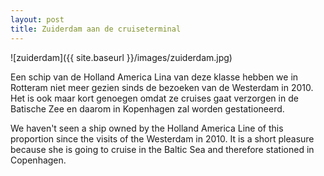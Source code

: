 ```yaml
---
layout: post
title: Zuiderdam aan de cruiseterminal
---
```


![zuiderdam]({{ site.baseurl }}/images/zuiderdam.jpg)

Een schip van de Holland America Lina van deze klasse hebben we in Rotteram niet meer gezien sinds de bezoeken van de Westerdam in 2010. Het is ook maar kort genoegen omdat ze cruises gaat verzorgen in de Batische Zee en daarom in Kopenhagen zal worden gestationeerd.

 We haven't seen a ship owned by the Holland America Line of this proportion since the visits of the Westerdam in 2010. It is a short pleasure because she is going to cruise in the Baltic Sea and therefore stationed in Copenhagen.
